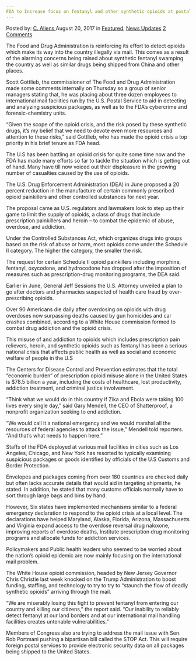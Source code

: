 ```yaml
---
FDA to Increase focus on fentanyl and other synthetic opioids at postal facilities
---
```

<article class="post-listing post-22078 post type-post status-publish format-standard has-post-thumbnail hentry category-deepdot-news category-news-updates tag-facilities tag-fda tag-fentanyl tag-focus tag-increase tag-opioids tag-postal tag-synthetic">
    <div class="post-inner">
    <p class="post-meta">
    <span>Posted by: <a href="https://www.deepdotweb.com/author/caliens/" title="">C. Aliens </a></span>
    <span>August 20, 2017</span>
    <span>in <a href="https://www.deepdotweb.com/category/deepdot-news/" rel="category tag">Featured</a>, <a href="https://www.deepdotweb.com/category/news-updates/" rel="category tag">News Updates</a></span>
    <span><a href="https://www.deepdotweb.com/2017/08/20/fda-increase-focus-fentanyl-synthetic-opioids-postal-facilities/#comments">2 Comments</a></span>
    </p>
    <div class="clear"></div>
    <div class="entry">
    <p>The Food and Drug Administration is reinforcing its effort to detect opioids which make its way into the country illegally via mail. This comes as a result of the alarming concerns being raised about synthetic fentanyl swamping the country as well as similar drugs being shipped from China and other places.</p>
    <p>Scott Gottlieb, the commissioner of The Food and Drug Administration made some comments internally on Thursday so a group of senior managers stating that, he was placing about three dozen employees to international mail facilities run by the U.S. Postal Service to aid in detecting and analyzing suspicious packages, as well as to the FDA’s cybercrime and forensic-chemistry units.</p>
    <p><a id="post-22078-_gjdgxs"></a> “Given the scope of the opioid crisis, and the risk posed by these synthetic drugs, it’s my belief that we need to devote even more resources and attention to these risks,” said Gottlieb, who has made the opioid crisis a top priority in his brief tenure as FDA head.</p>
    <p>The U.S has been battling an opioid crisis for quite some time now and the FDA has made many efforts so far to tackle the situation which is getting out of hand. Many have till now voiced out their displeasure in the growing number of casualties caused by the use of opioids.</p>
    <p>The U.S. Drug Enforcement Administration (DEA) in June proposed a 20 percent reduction in the manufacture of certain commonly prescribed opioid painkillers and other controlled substances for next year.</p>
    <p>The proposal came as U.S. regulators and lawmakers look to step up their game to limit the supply of opioids, a class of drugs that include prescription painkillers and heroin &#8211; to combat the epidemic of abuse, overdose, and addiction.</p>
    <p>Under the Controlled Substances Act, which organizes drugs into groups based on the risk of abuse or harm, most opioids come under the Schedule II category. The higher the category, the smaller the risk.</p>
    <p>The request for certain Schedule II opioid painkillers including morphine, fentanyl, oxycodone, and hydrocodone has dropped after the imposition of measures such as prescription-drug monitoring programs, the DEA said.</p>
    <p>Earlier in June, General Jeff Sessions the U.S. Attorney unveiled a plan to go after doctors and pharmacies suspected of health care fraud by over-prescribing opioids.</p>
    <p>Over 90 Americans die daily after overdosing on opioids with drug overdoses now surpassing deaths caused by gun homicides and car crashes combined, according to a White House commission formed to combat drug addiction and the opioid crisis.</p>
    <p>This misuse of and addiction to opioids which includes prescription pain relievers, heroin, and synthetic opioids such as fentanyl has been a serious national crisis that affects public health as well as social and economic welfare of people in the U.S</p>
    <p>The Centers for Disease Control and Prevention estimates that the total &#8220;economic burden&#8221; of prescription opioid misuse alone in the United States is $78.5 billion a year, including the costs of healthcare, lost productivity, addiction treatment, and criminal justice involvement.</p>
    <p>“Think what we would do in this country if Zika and Ebola were taking 100 lives every single day,” said Gary Mendell, the CEO of Shatterproof, a nonprofit organization seeking to end addiction.</p>
    <p>“We would call it a national emergency and we would marshal all the resources of federal agencies to attack the issue,” Mendell told reporters. “And that’s what needs to happen here.”</p>
    <p>Staffs of the FDA deployed at various mail facilities in cities such as Los Angeles, Chicago, and New York has resorted to typically examining suspicious packages or goods identified by officials of the U.S Customs and Border Protection.</p>
    <p>Envelopes and packages coming from over 180 countries are checked daily but often lacks accurate details that would aid in targeting shipments, he stated. In addition, he stated that many customs officials normally have to sort through large bags and bins by hand.</p>
    <p>However, Six states have implemented mechanisms similar to a federal emergency declaration to respond to the opioid crisis at a local level. The declarations have helped Maryland, Alaska, Florida, Arizona, Massachusetts and Virginia expand access to the overdose reversal drug naloxone, improving reports of overdose deaths, Institute prescription drug monitoring programs and allocate funds for addiction services.</p>
    <p>Policymakers and Public health leaders who seemed to be worried about the nation&#8217;s opioid epidemic are now mainly focusing on the international mail problem.</p>
    <p>The White House opioid commission, headed by New Jersey Governor Chris Christie last week knocked on the Trump Administration to boost funding, staffing, and technology to try to try to “staunch the flow of deadly synthetic opioids” arriving through the mail.</p>
    <p>“We are miserably losing this fight to prevent fentanyl from entering our country and killing our citizens,” the report said. “Our inability to reliably detect fentanyl at our land borders and at our international mail handling facilities creates untenable vulnerabilities.”</p>
    <p>Members of Congress also are trying to address the mail issue with Sen. Rob Portmani pushing a bipartisan bill called the STOP Act. This will require foreign postal services to provide electronic security data on all packages being shipped to the United States.</p>
    </div>
    <span style="display:none"><a href="https://www.deepdotweb.com/tag/facilities/" rel="tag">facilities</a> <a href="https://www.deepdotweb.com/tag/fda/" rel="tag">fda</a> <a href="https://www.deepdotweb.com/tag/fentanyl/" rel="tag">fentanyl</a> <a href="https://www.deepdotweb.com/tag/focus/" rel="tag">focus</a> <a href="https://www.deepdotweb.com/tag/increase/" rel="tag">increase</a> <a href="https://www.deepdotweb.com/tag/opioids/" rel="tag">opioids</a> <a href="https://www.deepdotweb.com/tag/postal/" rel="tag">postal</a> <a href="https://www.deepdotweb.com/tag/synthetic/" rel="tag">synthetic</a></span> <span style="display:none" class="updated">2017-08-20</span>
    <div style="display:none" class="vcard author" itemprop="author" itemscope itemtype="http://schema.org/Person"><strong class="fn" itemprop="name"><a href="https://www.deepdotweb.com/author/caliens/" title="Posts by C. Aliens" rel="author">C. Aliens</a></strong></div>
    </div>
</article>

